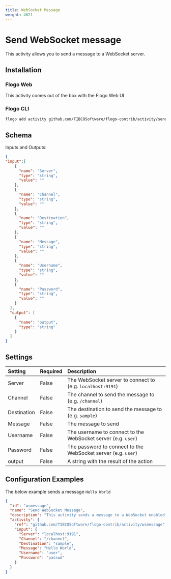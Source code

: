 ```yaml
---
title: WebSocket Message
weight: 4621
---
```

# Send WebSocket message
This activity allows you to send a message to a WebSocket server.

## Installation
### Flogo Web
This activity comes out of the box with the Flogo Web UI
### Flogo CLI
```bash
flogo add activity github.com/TIBCOSoftware/flogo-contrib/activity/sendwsmessage
```

## Schema
Inputs and Outputs:

```json
{
"input":[
    {
      "name": "Server",
      "type": "string",
      "value": ""
    },
    {
      "name": "Channel",
      "type": "string",
      "value": ""
    },
    {
      "name": "Destination",
      "type": "string",
      "value": ""
    },
    {
      "name": "Message",
      "type": "string",
      "value": ""
    },
    {
      "name": "Username",
      "type": "string",
      "value": ""
    },
    {
      "name": "Password",
      "type": "string",
      "value": ""
    }
  ],
  "output": [
    {
      "name": "output",
      "type": "string"
    }
  ]
}
```
## Settings
| Setting     | Required | Description |
|:------------|:---------|:------------|
| Server      | False    | The WebSocket server to connect to (e.g. `localhost:9191`) |         
| Channel     | False    | The channel to send the message to (e.g. `/channel`)   |
| Destination | False    | The destination to send the message to (e.g. `sample`) |
| Message     | False    | The message to send |
| Username    | False    | The username to connect to the WebSocket server (e.g. `user`) |
| Password    | False    | The password to connect to the WebSocket server (e.g. `user`) |
| output      | False    | A string with the result of the action |

## Configuration Examples
The below example sends a message `Hello World`
```json
{
  "id": "wsmessage",
  "name": "Send WebSocket Message",
  "description": "This activity sends a message to a WebSocket enabled servers",
  "activity": {
    "ref": "github.com/TIBCOSoftware/flogo-contrib/activity/wsmessage",
    "input": {
      "Server": "localhost:9191",
      "Channel": "/channel",
      "Destination": "sample",
      "Message": "Hello World",
      "Username": "user",
      "Password": "passwd"
    }
  }
}
```